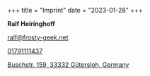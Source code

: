 +++
title = "Imprint"
date = "2023-01-28"
+++

**Ralf Heiringhoff**

[ralf@frosty-geek.net](mailto:ralf@frosty-geek.net)

[01791111437](tel:+491791111437)

[Buschstr. 159, 33332 G&uuml;tersloh, Germany](https://goo.gl/maps/2M7wBLNw5UyGsUb27)


